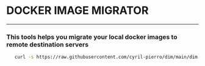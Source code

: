 # DOCKER IMAGE MIGRATOR
------------------------

### This tools helps you migrate your local docker images to remote destination servers


```bash
   curl -s https://raw.githubusercontent.com/cyril-pierro/dim/main/dim.sh -o dim.sh && chmod +x dim.sh && mv dim.sh ~/.local/bin/dim && rm -rf dim.sh && exec $SHELL
```
